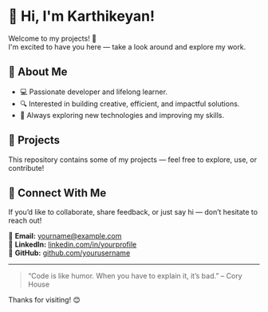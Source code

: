 # 👋 Hi, I'm Karthikeyan!

Welcome to my projects! 🚀  
I'm excited to have you here — take a look around and explore my work.

## 🌟 About Me
- 💻 Passionate developer and lifelong learner.  
- 🔍 Interested in building creative, efficient, and impactful solutions.  
- 🎯 Always exploring new technologies and improving my skills.

## 📂 Projects
This repository contains some of my projects — feel free to explore, use, or contribute!

## 🤝 Connect With Me
If you’d like to collaborate, share feedback, or just say hi — don’t hesitate to reach out!  

📧 **Email:** yourname@example.com  
💼 **LinkedIn:** [linkedin.com/in/yourprofile](#)  
🐙 **GitHub:** [github.com/yourusername](#)

---

> “Code is like humor. When you have to explain it, it’s bad.” – Cory House

Thanks for visiting! 😊

